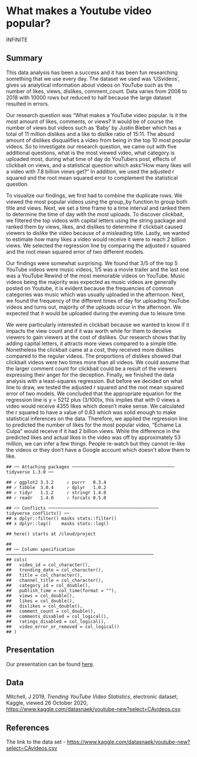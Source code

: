What makes a Youtube video popular?
================
INFINITE

## Summary

This data analysis has been a success and it has been fun researching
something that we use every day. The dataset we used was ‘USvideos’,
gives us analytical information about videos on YouTube such as the
number of likes, views, dislikes, comment\_count. Data varies from 2008
to 2018 with 10000 rows but reduced to half because the large dataset
resulted in errors.

Our research question was “What makes a YouTube video popular. Is it the
most amount of likes, comments, or views? It would be of course the
number of views but videos such as ‘Baby’ by Justin Bieber which has a
total of 11 million dislikes and a like to dislike ratio of 15:11. The
absurd amount of dislikes disqualifies a video from being in the top 10
most popular videos. So to investigate our research question, we came
out with five additional questions, what is the most viewed video, what
category is uploaded most, during what time of day do YouTubers post,
effects of clickbait on views, and a statistical question which asks”How
many likes will a video with 7.8 billion views get?” In addition, we
used the adjusted r squared and the root mean squared error to
complement the statistical question.

To visualize our findings, we first had to combine the duplicate rows.
We viewed the most popular videos using the group\_by function to group
both title and views. Next, we set a time frame to a time interval and
ranked them to determine the time of day with the most uploads. To
discover clickbait, we filtered the top videos with capital letters
using the string package and ranked them by views, likes, and dislikes
to determine if clickbait caused viewers to dislike the video because of
a misleading title. Lastly, we wanted to estimate how many likes a video
would receive it were to reach 2 billion views. We selected the
regression line by comparing the adjusted r squared and the root mean
squared error of two different models.

Our findings were somewhat surprising. We found that 3/5 of the top 5
YouTube videos were music videos, 1/5 was a movie trailer and the last
one was a YouTube Rewind of the most memorable videos on YouTube. Music
videos being the majority was expected as music videos are generally
posted on Youtube, it is evident because the frequencies of common
categories was music which was usually uploaded in the afternoon. Next,
we found the frequency of the different times of day for uploading
YouTube videos and turns out, majority of the uploads occur in the
afternoon. We expected that it would be uploaded during the evening due
to leisure time.

We were particularly interested in clickbait because we wanted to know
if it impacts the view count and if it was worth while for them to
deceive viewers to gain viewers at the cost of dislikes. Our research
shows that by adding capital letters, it attracts more views compared to
a simple title. Nonetheless the clickbait came at a cost, they received
more dislikes compared to the regular videos. The proportions of
dislikes showed that clickbait videos were two times more than all
videos. We could assume that the larger comment count for clickbait
could be a result of the viewers expressing their anger for the
deception. Finally, we finished the data analysis with a least-squares
regression. But before we decided on what line to draw, we tested the
adjusted r squared and the root mean squared error of two models. We
concluded that the appropriate equation for the regression line is y =
5212 plus (3/100)x, this implies that with 0 views a video would receive
4355 likes which doesn’t make sense. We calculated the r squared to have
a value of 0.83 which was solid enough to make statistical inferences on
the data. Therefore, we applied the regression line to predicted the
number of likes for the most popular video, “Échame La Culpa” would
receive if it had 2 billion views. While the difference in the predicted
likes and actual likes in the video was off by approximately 53 million,
we can infer a few things. People re-watch but they cannot re-like the
videos or they don’t have a Google account which doesn’t allow them to
like.

    ## ── Attaching packages ─────────────────────────────────────── tidyverse 1.3.0 ──

    ## ✓ ggplot2 3.3.2     ✓ purrr   0.3.4
    ## ✓ tibble  3.0.4     ✓ dplyr   1.0.2
    ## ✓ tidyr   1.1.2     ✓ stringr 1.4.0
    ## ✓ readr   1.4.0     ✓ forcats 0.5.0

    ## ── Conflicts ────────────────────────────────────────── tidyverse_conflicts() ──
    ## x dplyr::filter() masks stats::filter()
    ## x dplyr::lag()    masks stats::lag()

    ## here() starts at /cloud/project

    ## 
    ## ── Column specification ────────────────────────────────────────────────────────
    ## cols(
    ##   video_id = col_character(),
    ##   trending_date = col_character(),
    ##   title = col_character(),
    ##   channel_title = col_character(),
    ##   category_id = col_double(),
    ##   publish_time = col_time(format = ""),
    ##   views = col_double(),
    ##   likes = col_double(),
    ##   dislikes = col_double(),
    ##   comment_count = col_double(),
    ##   comments_disabled = col_logical(),
    ##   ratings_disabled = col_logical(),
    ##   video_error_or_removed = col_logical()
    ## )

## Presentation

Our presentation can be found [here](presentation/presentation.html).

## Data

Mitchell, J 2019, *Trending YouTube Video Statistics*, electronic
dataset, Kaggle, viewed 26 October 2020,
<https://www.kaggle.com/datasnaek/youtube-new?select=CAvideos.csv>.

## References

The link to the data set -
<https://www.kaggle.com/datasnaek/youtube-new?select=CAvideos.csv>

